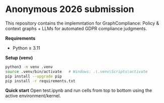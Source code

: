 # Anonymous 2026 submission
This repository contains the implemntation for GraphCompliance: Policy & context graphs + LLMs for automated GDPR compliance judgments.

**Requirements**
- Python ≥ 3.11

**Setup (venv)**
```bash
python3 -m venv .venv
source .venv/bin/activate   # Windows: .\.venv\Scripts\activate
pip install --upgrade pip
pip install -r requirements.txt
```

**Quick start**
Open test.ipynb and run cells from top to bottom using the active environment/kernel.
